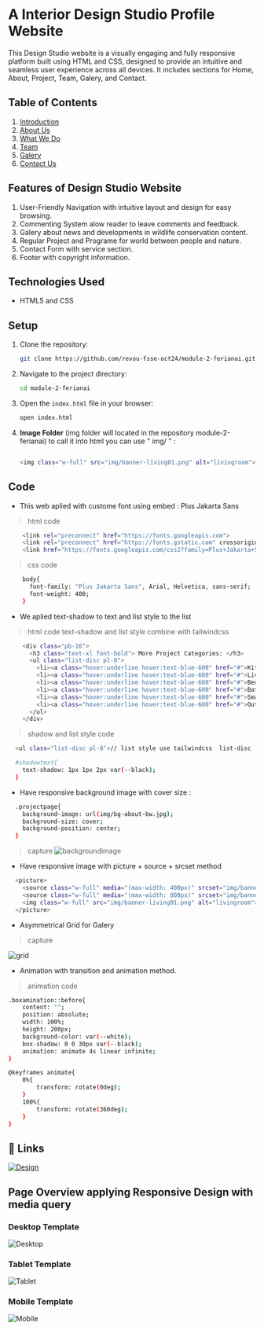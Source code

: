 # A Interior Design Studio Profile Website
This Design Studio website is a visually engaging and fully responsive platform built using HTML and CSS, designed to provide an intuitive and seamless user experience across all devices. It includes sections for Home, About, Project, Team, Galery, and Contact.

## Table of Contents
1. [Introduction](#home)
2. [About Us](#about)
3. [What We Do](#project)
4. [Team](#team)
5. [Galery](#galery)
6. [Contact Us](#contact)


## Features of Design Studio Website
1. User-Friendly Navigation with intuitive layout and design for easy browsing.
2. Commenting System alow reader to leave comments and feedback.
3. Galery about news and developments in wildlife conservation content.
4. Regular Project and Programe for world between people and nature.
5. Contact Form with service section.
6. Footer with copyright information.

## Technologies Used
- HTML5 and CSS

## Setup
1. Clone the repository:
    ```bash
    git clone https://github.com/revou-fsse-oct24/module-2-ferianai.git
    ```
2. Navigate to the project directory:
    ```bash
    cd module-2-ferianai
    ```
3. Open the `index.html` file in your browser:
    ```bash
    open index.html
    ```
4. **Image Folder** (img folder will located in the repository module-2-ferianai) to call it into html you can use " img/ " :
    ```bash
    
    <img class="w-full" src="img/banner-living01.png" alt="livingroom">
    ```

## Code
- This web aplied with custome font using embed : Plus Jakarta Sans

>html code
```bash
    <link rel="preconnect" href="https://fonts.googleapis.com">
    <link rel="preconnect" href="https://fonts.gstatic.com" crossorigin>
    <link href="https://fonts.googleapis.com/css2?family=Plus+Jakarta+Sans:ital,wght@0,200..800;1,200..800&display=swap" rel="stylesheet">
```
>css code
```bash
    body{
      font-family: "Plus Jakarta Sans", Arial, Helvetica, sans-serif;
      font-weight: 400;
    }
```

- We aplied text-shadow to text  and list style to the list
>html code text-shadow and list style combine with tailwindcss
```bash
    <div class="pb-16">
      <h3 class="text-xl font-bold"> More Project Categories: </h3>
      <ul class="list-disc pl-8">
        <li><a class="hover:underline hover:text-blue-600" href="#">Kitchens & Dining Areas</a></li>
        <li><a class="hover:underline hover:text-blue-600" href="#">Living Rooms Inspirations</a></li>
        <li><a class="hover:underline hover:text-blue-600" href="#">Bedrooms</a></li>
        <li><a class="hover:underline hover:text-blue-600" href="#">Bathrooms Oasis</a></li>
        <li><a class="hover:underline hover:text-blue-600" href="#">Small Spaces & Studios</a></li>
        <li><a class="hover:underline hover:text-blue-600" href="#">Outdoor Spaces & Patios</a></li>
      </ul>
    </div>
```
>shadow  and list style code
```bash
  <ul class="list-disc pl-8">// list style use tailwindcss  list-disc

  #shadowtext{
    text-shadow: 1px 1px 2px var(--black);
  }
```
- Have responsive background image with cover size :
```bash
  .projectpage{
    background-image: url(img/bg-about-bw.jpg);
    background-size: cover;
    background-position: center;
  }
```
> capture
![backgroundimage](/documentation/background-img.png)

- Have responsive image with picture + source + srcset  method
```bash
  <picture>
    <source class="w-full" media="(max-width: 400px)" srcset="img/banner-living01-hp.jpg" alt="livingroom" >
    <source class="w-full" media="(max-width: 800px)" srcset="img/banner-living01-tablet.jpg" alt="livingroom" >
    <img class="w-full" src="img/banner-living01.png" alt="livingroom">
  </picture>
```

- Asymmetrical Grid for Galery 
> capture

![grid](/documentation/grid.png)


- Animation with transition and animation method.

>animation code
```bash
.boxamination::before{
    content: "";
    position: absolute;
    width: 100%;
    height: 200px;
    background-color: var(--white);
    box-shadow: 0 0 30px var(--black);
    animation: animate 4s linear infinite;
}
```

```bash
@keyframes animate{
    0%{
        transform: rotate(0deg);
    }
    100%{
        transform: rotate(360deg);
    }
}
```


## 🔗 Links
[![Design](/documentation/logo.png)](https://ferianai.github.io/Mod02-home/)


## Page Overview applying Responsive Design with media query 

### Desktop Template
![Desktop](/documentation/desktop.png)

### Tablet Template
![Tablet](/documentation/tablet.png)

### Mobile Template
![Mobile](/documentation/mobile.png)




<!-- 
[![Review Assignment Due Date](https://classroom.github.com/assets/deadline-readme-button-22041afd0340ce965d47ae6ef1cefeee28c7c493a6346c4f15d667ab976d596c.svg)](https://classroom.github.com/a/mEdQF3Ol) -->
